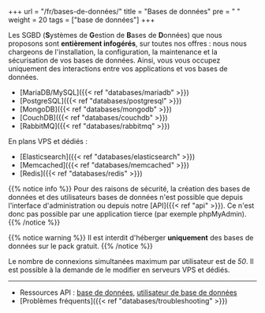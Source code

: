 +++
url = "/fr/bases-de-données/"
title = "Bases de données"
pre = "<i class='fas fa-fw fa-database'></i> "
weight = 20
tags = ["base de données"]
+++

Les SGBD (**S**ystèmes de **G**estion de **B**ases de **D**onnées) que nous proposons sont **entièrement infogérés**, sur toutes nos offres : nous nous chargeons de l'installation, la configuration, la maintenance et la sécurisation de vos bases de données. Ainsi, vous vous occupez uniquement des interactions entre vos applications et vos bases de données.

- [MariaDB/MySQL]({{< ref "databases/mariadb" >}})
- [PostgreSQL]({{< ref "databases/postgresql" >}})
- [MongoDB]({{< ref "databases/mongodb" >}})
- [CouchDB]({{< ref "databases/couchdb" >}})
- [RabbitMQ]({{< ref "databases/rabbitmq" >}})

En plans VPS et dédiés :

- [Elasticsearch]({{< ref "databases/elasticsearch" >}})
- [Memcached]({{< ref "databases/memcached" >}})
- [Redis]({{< ref "databases/redis" >}})


{{% notice info %}}
Pour des raisons de sécurité, la création des bases de données et des utilisateurs bases de données n'est possible que depuis l'interface d'administration ou depuis notre [API]({{< ref "api" >}}). Ce n'est donc pas possible par une application tierce (par exemple phpMyAdmin).
{{% /notice %}}

{{% notice warning %}}
Il est interdit d'héberger **uniquement** des bases de données sur le pack gratuit.
{{% /notice %}}

Le nombre de connexions simultanées maximum par utilisateur est de _50_. Il est possible à la demande de le modifier en serveurs VPS et dédiés.

---

- Ressources API : [base de données](https://api.alwaysdata.com/v1/database/doc/), [utilisateur de base de données](https://api.alwaysdata.com/v1/database/user/doc/)
- [Problèmes fréquents]({{< ref "databases/troubleshooting" >}})
